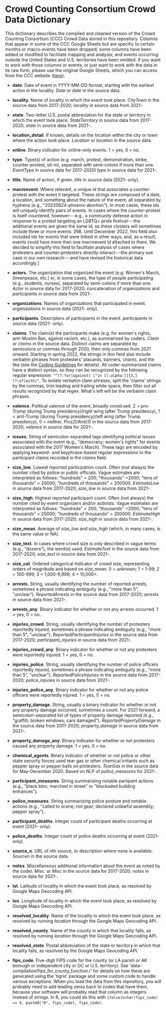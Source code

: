 # Crowd Counting Consortium Crowd Data Dictionary #
This dictionary describes the compiled and cleaned version of the Crowd Counting Consortium (CCC) Crowd Data stored in this repository. Columns that appear in some of the CCC Google Sheets but are specific to certain months or macro-events have been dropped; some columns have been added or modified to facilitate mapping and analysis; and events occurring outside the United States and U.S. territories have been omitted. If you want to work with those columns or events, or just want to work with the data in its raw form, please use the original Google Sheets,  which you can access from the CCC website ([here](https://sites.google.com/view/crowdcountingconsortium/view-download-the-data)).

- **date**. Date of event in YYYY-MM-DD format, starting with the earliest action in the locality. *Date* or *date* in the source data.

- **locality**. Name of locality in which the event took place. *CityTown* in the source data from 2017-2020; *locality* in source data from 2021-.

- **state**. Two-letter U.S. postal abbreviation for the state or territory in which the event took place. *StateTerritory* in source data from 2017-2020; *state* in source data from 2021-.

- **location_detail**. If known, details on the location within the city or town where the action took place. *Location* or *location* in the source data.

- **online**. Binary indicator for online-only events. 1 = yes, 0 = no.

- **type**. Type(s) of action (e.g. march, protest, demonstration, strike, counter-protest, sit-in), separated with semi-colons if more than one. *EventType* in source data for 2017-2020l *type* in source data for 2021-.

- **title**. Name of action, if given. *title* in source data (2021- only).

- **macroevent**. Where relevant, a unique id that associates a counter-protest with the event it targeted. These strings are composed of a date, a location, and something about the nature of the event, all separated by hyphens (e.g., "20220624-phoenix-abortion"). In most cases, these ids will uniquely identify pairs of events. In cases where the counter-protest is itself countered, however---e.g., a community defense action in response to a protest targeting an LGBTQ+ pride festival---the additional events are given the same id, so these clusters will sometimes include three or more events. [NB. Until December 2022, this field also included ids for events that were linked in other ways, and, as a result, events could have more than one macroevent id attached to them. We decided to simplify this field to facilitate analysis of cases where protesters and counter-protesters directly interact---the primary use case in our own research---and have revised the historical data accordingly.]

- **actors**. The organization that organized the event (e.g. Women's March, Greenpeace, etc.) or, in some cases, the type of people participating (e.g., students, nurses), separated by semi-colons if more than one. *Actor* in source data for 2017-2020; concatenation of *organizations* and *participants* in source data from 2021-.

- **organizations**. Names of organizations that participated in event. *organizations* in source data (2021- only).

- **participants**. Descriptors of participants in the event. *participants* in source data (2021- only).

- **claims**. The claim(s) the participants make (e.g. for women's rights, anti-Muslim Ban, against racism, etc.), as summarized by coders. *Claim* or *claims* in the source data. Distinct claims are separated by semicolons or commas through 2020, then only commas from 2021 onward. Starting in spring 2022, the strings in this field also include verbatim phrases from protesters' placards, banners, chants, and the like (see the [Coding Guidelines](https://docs.google.com/document/d/1oaOf9s72FQnzQA8sbE8h0PwMIZLP6p0EDUV2ya065is/edit?usp=sharing) for details). All coder-summarized claims have a distinct syntax, so they can be recognized by the following regular expression: ```"^(?:for|against) |^in [[:alpha:]]{3,} (?:of|with)"```. To isolate verbatim claim phrases, split the 'claims' strings by the commas, trim leading and trailing white space, then filter out all results recognized by that regex. What's left will be the verbatim claim phrases.

- **valence**. Political valence of the event, broadly construed. 2 = pro-Trump (during Trump presidency)/right wing (after Trump presidency), 1 = anti-Trump (during Trump presidency)/left wing (after Trump presidency), 0 = neither. *Pro(2)/Anti(1)* in the source data from 2017-2020; *valence* in source data for 2021-.

- **issues**. String of semicolon-separated tags identifying political issues associated with the event (e.g., "democracy; women's rights" for events associated with the 2017 Women's March). These tags are encoded by applying keyword- and keyphrase-based regular expressions to the participant claims recorded in the *claims* field.

- **size_low**. Lowest reported participation count. Often (not always) the number cited by police or public officials. Vague estimates are interpreted as follows: "hundreds" = 200; "thousands" =2000; "tens of thousands" = 20000; "hundreds of thousands" = 200000. *EstimateLow* in source data from 2017-2020; *size_low* in source data from 2021-.

- **size_high**. Highest reported participant count. Often (not always) the number cited by event organizers and/or activists. Vague estimates are interpreted as follows: "hundreds" = 200; "thousands" =2000; "tens of thousands" = 20000; "hundreds of thousands" = 200000. *EstimateHigh* in source data from 2017-2020; *size_high* in source data from 2021-.

- **size_mean**. Average of *size_low* and *size_high* (which, in many cases, is the same value or NA).

- **size_text**. In cases where crowd size is only described in vague terms (e.g., "dozens"), the word(s) used. *EstimateText* in the source data from 2017-2020; *size_text* in source data from 2021-.

- **size_cat**. Ordered categorical indicator of crowd size, representing orders of magnitude and based on *size_mean*. 0 = unknown; 1 = 1-99; 2 = 100-999; 3 = 1,000-9,999; 4 = 10,000+.

- **arrests**. String, usually identifying the number of reported arrests, sometimes a phrase indicating ambiguity (e.g., "more than 5", "unclear"). *ReportedArrests* in the source data from 2017-2020; *arrests* in source data from 2021-.

- **arrests_any**. Binary indicator for whether or not any arrests occurred. 1 = yes, 0 = no.

- **injuries_crowd**. String, usually identifying the number of protesters reportedly injured, sometimes a phrase indicating ambiguity (e.g., "more than 5", "unclear"). *ReportedParticipantInjuries* in the source data from 2017-2020; *participant_injuries* in source data from 2021-.

- **injuries_crowd_any**. Binary indicator for whether or not any protesters were reportedly injured. 1 = yes, 0 = no.

- **injuries_police**. String, usually identifying the number of police officers reportedly injured, sometimes a phrase indicating ambiguity (e.g., "more than 5", "unclear"). *ReportedPoliceInjuries* in the source data from 2017-2020; *police_injuries* in source data from 2021-.

- **injuries_police_any**. Binary indicator for whether or not any police officers were reportedly injured. 1 = yes, 0 = no.

- **property_damage**. String, usually a binary indicator for whether or not any property damage occurred, sometimes a count. For 2021 forward, a semicolon-separated list of types of property damage reported (e.g., "graffiti; broken windows; cars damaged"). *ReportedPropertyDamage* in the source data from 2017-2020; *property_damage* in source data from 2021-.

- **property_damage_any**. Binary indicator for whether or not protesters caused any property damage. 1 = yes, 0 = no.

- **chemical_agents**. Binary indicator of whether or not police or other state security forces used tear gas or other chemical irritants such as pepper spray or pepper balls on protesters. *TearGas* in the source data for May-December 2020. Based on NLP of *police_measures* for 2021-.

- **participant_measures**. String summarizing notable partipant actions (e.g., "black bloc; marched in street" or "blockaded building entrances").

- **police_measures**. String summarizing police posture and notable actions (e.g., "called to scene; riot gear; declared unlawful assembly; pepper spray").

- **participant_deaths**. Integer count of participant deaths occurring at event (2021- only).

- **police_deaths**. Integer count of police deaths occurring at event (2021- only).

- **source_n**. URL of nth source, or description where none is available. *Sourcen* in the source data.

- **notes**. Miscellaneous additional information about the event as noted by the coder. *Misc.* or *Misc* in the source data for 2017-2020; *notes* in source data for 2021-.

- **lat**. Latitude of locality in which the event took place, as resolved by Google Maps Geocoding API.

- **lon**. Longitude of locality in which the event took place, as resolved by Google Maps Geocoding API.

- **resolved_locality**. Name of the locality in which the event took place, as resolved by running *location* through the Google Maps Geocoding API.

- **resolved_county**. Name of the county in which that locality falls, as resolved by running *location* through the Google Maps Geocoding API..

- **resolved_state**. Postal abbreviation of the state or territory in which that locality falls, as resolved by the Google Maps Geocoding API.

- **fips_code**. Five-digit FIPS code for the county (or LA parish or AK borough or independent city or DC or U.S. territory). See 'data-compilation/fips_for_county_function.r' for details on how these are generated using the 'tigris' package and some custom code to handle various exceptions. When you load the data from this repository, you will probably need to add leading zeros back to codes that have them, because your software will probably read that column as integers instead of strings. In R, you could do this with `ifelse(nchar(fips_code) == 4, paste0("0", fips_code), fips_code)`.
